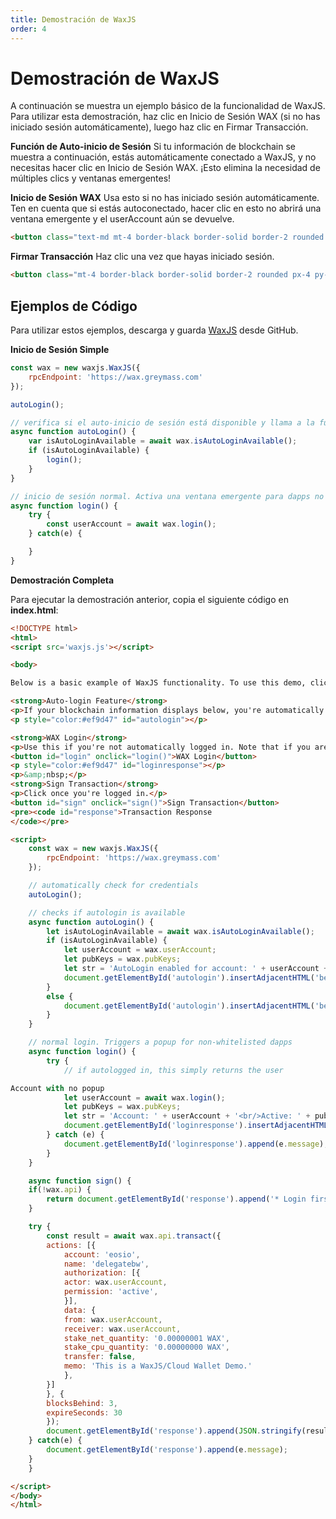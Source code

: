 ```yaml
---
title: Demostración de WaxJS
order: 4
---
```


# Demostración de WaxJS

A continuación se muestra un ejemplo básico de la funcionalidad de WaxJS. Para utilizar esta demostración, haz clic en Inicio de Sesión WAX (si no has iniciado sesión automáticamente), luego haz clic en Firmar Transacción.

**Función de Auto-inicio de Sesión**
Si tu información de blockchain se muestra a continuación, estás automáticamente conectado a WaxJS, y no necesitas hacer clic en Inicio de Sesión WAX. ¡Esto elimina la necesidad de múltiples clics y ventanas emergentes!

**Inicio de Sesión WAX**
Usa esto si no has iniciado sesión automáticamente. Ten en cuenta que si estás autoconectado, hacer clic en esto no abrirá una ventana emergente y el userAccount aún se devuelve.

```html
<button class="text-md mt-4 border-black border-solid border-2 rounded px-4 py-2 w-40" id="login" onclick="login()">WAX Login</button>
```

**Firmar Transacción**
Haz clic una vez que hayas iniciado sesión.

```html
<button class="mt-4 border-black border-solid border-2 rounded px-4 py-2 w-40" id="sign" onclick="sign()">Sign Transaction</button>
```

## Ejemplos de Código

Para utilizar estos ejemplos, descarga y guarda [WaxJS](https://raw.githubusercontent.com/worldwide-asset-exchange/waxjs/develop/dist-web/waxjs.js) desde GitHub.

**Inicio de Sesión Simple**

```js
const wax = new waxjs.WaxJS({
    rpcEndpoint: 'https://wax.greymass.com'
});

autoLogin();

// verifica si el auto-inicio de sesión está disponible y llama a la función de inicio de sesión normal si lo está
async function autoLogin() { 
    var isAutoLoginAvailable = await wax.isAutoLoginAvailable(); 
    if (isAutoLoginAvailable) { 
        login(); 
    } 
} 

// inicio de sesión normal. Activa una ventana emergente para dapps no incluidas en la lista blanca
async function login() { 
    try { 
        const userAccount = await wax.login();  
    } catch(e) { 

    } 
}
```

**Demostración Completa**

Para ejecutar la demostración anterior, copia el siguiente código en **index.html**:

```html
<!DOCTYPE html>
<html>
<script src='waxjs.js'></script>

<body>

Below is a basic example of WaxJS functionality. To use this demo, click WAX Login (if you're not automatically logged in), then click Sign Transaction.

<strong>Auto-login Feature</strong>
<p>If your blockchain information displays below, you're automatically logged in to WaxJS, and you don't need to click WAX Login. This eliminates the need for multiple clicks and popups!</p>
<p style="color:#ef9d47" id="autologin"></p>

<strong>WAX Login</strong>
<p>Use this if you're not automatically logged in. Note that if you are auto-logged in, clicking this does not open a popup and the userAccount is still returned.</p>
<button id="login" onclick="login()">WAX Login</button>
<p style="color:#ef9d47" id="loginresponse"></p>
<p>&amp;nbsp;</p>
<strong>Sign Transaction</strong>
<p>Click once you're logged in.</p>
<button id="sign" onclick="sign()">Sign Transaction</button>
<pre><code id="response">Transaction Response
</code></pre>

<script>
    const wax = new waxjs.WaxJS({
        rpcEndpoint: 'https://wax.greymass.com'
    });

    // automatically check for credentials
    autoLogin();

    // checks if autologin is available 
    async function autoLogin() {
        let isAutoLoginAvailable = await wax.isAutoLoginAvailable();
        if (isAutoLoginAvailable) {
            let userAccount = wax.userAccount;
            let pubKeys = wax.pubKeys;
            let str = 'AutoLogin enabled for account: ' + userAccount + '<br/>Active: ' + pubKeys[0] + '<br/>Owner: ' + pubKeys[1];
            document.getElementById('autologin').insertAdjacentHTML('beforeend', str);
        }
        else {
            document.getElementById('autologin').insertAdjacentHTML('beforeend', 'Not auto-logged in');
        }
    }

    // normal login. Triggers a popup for non-whitelisted dapps
    async function login() {
        try {
            // if autologged in, this simply returns the user

Account with no popup
            let userAccount = await wax.login();
            let pubKeys = wax.pubKeys;
            let str = 'Account: ' + userAccount + '<br/>Active: ' + pubKeys[0] + '<br/>Owner: ' + pubKeys[1];
            document.getElementById('loginresponse').insertAdjacentHTML('beforeend', str);
        } catch (e) {
            document.getElementById('loginresponse').append(e.message);
        }
    } 

    async function sign() {
    if(!wax.api) {
        return document.getElementById('response').append('* Login first *');
    }

    try {
        const result = await wax.api.transact({
        actions: [{
            account: 'eosio',
            name: 'delegatebw',
            authorization: [{
            actor: wax.userAccount,
            permission: 'active',
            }],
            data: {
            from: wax.userAccount,
            receiver: wax.userAccount,
            stake_net_quantity: '0.00000001 WAX',
            stake_cpu_quantity: '0.00000000 WAX',
            transfer: false,
            memo: 'This is a WaxJS/Cloud Wallet Demo.'
            },
        }]
        }, {
        blocksBehind: 3,
        expireSeconds: 30
        });
        document.getElementById('response').append(JSON.stringify(result, null, 2))
    } catch(e) {
        document.getElementById('response').append(e.message);
    }
    }

</script>
</body>
</html>
```